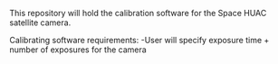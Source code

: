This repository will hold the calibration software for the Space HUAC satellite camera.

Calibrating software requirements:
-User will specify exposure time + number of exposures for the camera
